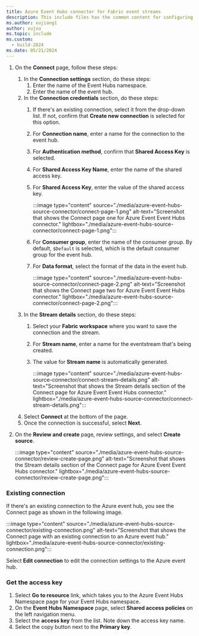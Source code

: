 ```yaml
---
title: Azure Event Hubs connector for Fabric event streams
description: This include files has the common content for configuring an Azure Event Hubs connector for Fabric event streams and Real-Time hub. 
ms.author: xujiang1
author: xujxu 
ms.topic: include
ms.custom:
  - build-2024
ms.date: 05/21/2024
---
```



1. On the **Connect** page, follow these steps:
    1. In the **Connection settings** section, do these steps:
        1. Enter the name of the Event Hubs namespace.
        1. Enter the name of the event hub.
    1. In the **Connection credentials** section, do these steps:
        1. If there's an existing connection, select it from the drop-down list. If not, confirm that **Create new connection** is selected for this option.
        1. For **Connection name**, enter a name for the connection to the event hub.
        1. For **Authentication method**, confirm that **Shared Access Key** is selected.
        1. For **Shared Access Key Name**, enter the name of the shared access key. 
        1. For **Shared Access Key**, enter the value of the shared access key.
            
            :::image type="content" source="./media/azure-event-hubs-source-connector/connect-page-1.png" alt-text="Screenshot that shows the Connect page one for Azure Event Event Hubs connector." lightbox="./media/azure-event-hubs-source-connector/connect-page-1.png":::
        1. For **Consumer group**, enter the name of the consumer group. By default, `$Default` is selected, which is the default consumer group for the event hub. 
        1. For **Data format**, select the format of the data in the event hub. 
        
            :::image type="content" source="./media/azure-event-hubs-source-connector/connect-page-2.png" alt-text="Screenshot that shows the Connect page two for Azure Event Event Hubs connector." lightbox="./media/azure-event-hubs-source-connector/connect-page-2.png":::        
    1. In the **Stream details** section, do these steps:
        1. Select your **Fabric workspace** where you want to save the connection and the stream. 
        1. For **Stream name**, enter a name for the eventstream that's being created. 
        1. The value for **Stream name** is automatically generated. 
        
            :::image type="content" source="./media/azure-event-hubs-source-connector/connect-stream-details.png" alt-text="Screenshot that shows the Stream details section of the Connect page for Azure Event Event Hubs connector." lightbox="./media/azure-event-hubs-source-connector/connect-stream-details.png":::        
    1. Select **Connect** at the bottom of the page. 
    1. Once the connection is successful, select **Next**. 
1. On the **Review and create** page, review settings, and select **Create source**. 

    :::image type="content" source="./media/azure-event-hubs-source-connector/review-create-page.png" alt-text="Screenshot that shows the Stream details section of the Connect page for Azure Event Event Hubs connector." lightbox="./media/azure-event-hubs-source-connector/review-create-page.png":::        

### Existing connection

If there's an existing connection to the Azure event hub, you see the Connect page as shown in the following image.

:::image type="content" source="./media/azure-event-hubs-source-connector/existing-connection.png" alt-text="Screenshot that shows the Connect page with an existing connection to an Azure event hub." lightbox="./media/azure-event-hubs-source-connector/existing-connection.png":::        

Select **Edit connection** to edit the connection settings to the Azure event hub. 

### Get the access key

1. Select **Go to resource** link, which takes you to the Azure Event Hubs Namespace page for your Event Hubs namespace.
1. On the **Event Hubs Namespace** page, select **Shared access policies** on the left navigation menu.
1. Select the **access key** from the list. Note down the access key name.
1. Select the copy button next to the **Primary key**. 